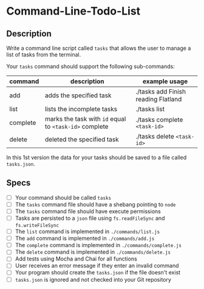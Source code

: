 # Command-Line-Todo-List

## Description

Write a command line script called `tasks` that allows the user to manage a list
of tasks from the terminal.

Your `tasks` command should support the following sub-commands:

| command  | description                                            | example usage                       |
|----------|--------------------------------------------------------|-------------------------------------|
| add      | adds the specified task                                | ./tasks add Finish reading Flatland |
| list     | lists the incomplete tasks                             | ./tasks list                        |
| complete | marks the task with `id` equal to `<task-id>` complete | ./tasks complete `<task-id>`        |
| delete   | deleted the specified task                             | ./tasks delete `<task-id>`          |


In this 1st version the data for your tasks should be saved to a file called
`tasks.json`.


## Specs

- [ ] Your command should be called `tasks`
- [ ] The `tasks` command file should have a shebang pointing to `node`
- [ ] The `tasks` command file should have execute permissions
- [ ] Tasks are persisted to a `json` file using `fs.readFileSync` and `fs.writeFileSync`
- [ ] The `list` command is implemented in `./commands/list.js`
- [ ] The `add` command is implemented in `./commands/add.js`
- [ ] The `complete` command is implemented in `./commands/complete.js`
- [ ] The `delete` command is implemented in `./commands/delete.js`
- [ ] Add tests using Mocha and Chai for all functions
- [ ] User receives an error message if they enter an invalid command
- [ ] Your program should create the `tasks.json` if the file doesn't exist
- [ ] `tasks.json` is ignored and not checked into your Git repository
